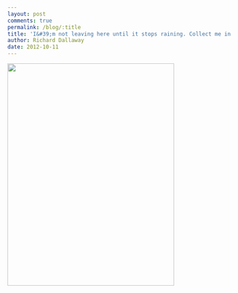 ```yaml
---
layout: post
comments: true
permalink: /blog/:title
title: 'I&#39;m not leaving here until it stops raining. Collect me in June.'
author: Richard Dallaway
date: 2012-10-11
---
```


<div>
<a href="//static.skitters.dallaway.com/BWphoto.JPG">
<img width="374" src="//static.skitters.dallaway.com/BWphoto.JPG.500.JPG" height="500">
</a>
</div>



   
    
